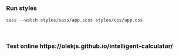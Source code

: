 <h3>Run styles</h3> 
<p><code>sass --watch styles/sass/app.scss styles/css/app.css</code></p>
<br>
<h3>Test online https://olekjs.github.io/intelligent-calculator/</h3>
